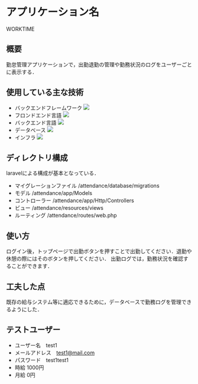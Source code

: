 # アプリケーション名

WORKTIME

## 概要

勤怠管理アプリケーションで，出勤退勤の管理や勤務状況のログをユーザーごとに表示する．

## 使用している主な技術

- バックエンドフレームワーク
  <img src="https://img.shields.io/badge/-Laravel-E74430.svg?logo=laravel&style=plastic">
- フロンドエンド言語
  <img src="https://img.shields.io/badge/-Javascript-F7DF1E.svg?logo=javascript&style=plastic">
- バックエンド言語
  <img src="https://img.shields.io/badge/-Php-777BB4.svg?logo=php&style=plastic">
- データベース
  <img src="https://img.shields.io/badge/-Mysql-4479A1.svg?logo=mysql&style=plastic">
- インフラ
  <img src="https://img.shields.io/badge/-Amazon%20aws-232F3E.svg?logo=amazon-aws&style=plastic">

## ディレクトリ構成
laravelによる構成が基本となっている．
- マイグレーションファイル /attendance/database/migrations
- モデル /attendance/app/Models
- コントローラー /attendance/app/Http/Controllers
- ビュー /attendance/resources/views
- ルーティング /attendance/routes/web.php

## 使い方
ログイン後，トップページで出勤ボタンを押すことで出勤してください．退勤や休憩の際にはそのボタンを押してください．
出勤ログでは，勤務状況を確認することができます．

## 工夫した点
既存の給与システム等に適応できるために，データベースで勤務ログを管理できるようにした．

## テストユーザー
- ユーザー名　test1
- メールアドレス　test1@mail.com
- パスワード　test1test1
- 時給 1000円
- 月給 0円
